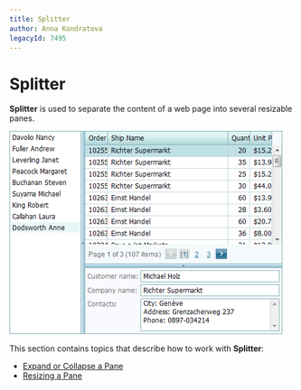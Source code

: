 ```yaml
---
title: Splitter
author: Anna Kondratova
legacyId: 7495
---
```

# Splitter
**Splitter** is used to separate the content of a web page into several resizable panes.

![ASPxSplitter-MainPage](../images/img11164.png)

This section contains topics that describe how to work with **Splitter**:

* [Expand or Collapse a Pane](splitter/expand-or-collapse-a-pane.md)
* [Resizing a Pane](splitter/resizing-a-pane.md)